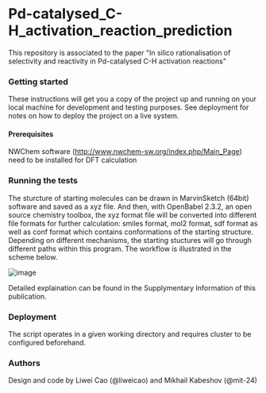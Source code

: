 # Pd-catalysed_C-H_activation_reaction_prediction
 This repository is associated to the paper "In silico rationalisation of selectivity and reactivity in Pd-catalysed C-H activation reactions"

### Getting started
These instructions will get you a copy of the project up and running on your local machine for development and testing purposes. See deployment for notes on how to deploy the project on a live system.

#### Prerequisites
NWChem software (http://www.nwchem-sw.org/index.php/Main_Page) need to be installed for DFT calculation

### Running the tests

The sturcture of starting molecules can be drawn in MarvinSketch (64bit) software and saved as a xyz file. And then, with OpenBabel 2.3.2, an open source chemistry toolbox, the xyz format file will be converted into different file formats for further calculation: smiles format, mol2 format, sdf format as well as conf format which contains conformations of the starting structure. Depending on different mechanisms, the starting stuctures will go through different paths within this program. The workflow is illustrated in the scheme below.

![image](https://user-images.githubusercontent.com/18735742/75668808-cb4b7000-5c71-11ea-82c0-9983e2dd1978.png)

Detailed explaination can be found in the Supplymentary Information of this publication.

### Deployment
The script operates in a given working directory and requires cluster to be configured beforehand.

### Authors
Design and code by Liwei Cao (@liweicao) and Mikhail Kabeshov (@mit-24)
